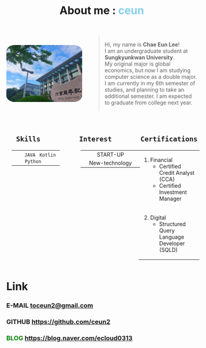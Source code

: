 <h1><center>About me : <span style="color: skyblue;">ceun</span></center></h1>

<br>

<div style="display: flex; align-items: center;">
  <img src="school.jpg" alt="school" style="border-radius: 11%; width: 200px; height: 150px; margin-right: 20px;">
  <blockquote>
  <p>Hi, my name is <span style="font-weight: bold;">Chae Eun Lee</span>!<br>I am an undergraduate student at <span style="font-weight: bold;">Sungkyunkwan University</span>.<br> My original major is global economics, but now I am studying computer science as a double major. I am currently in my 6th semester of studies, and planning to take an additional semester. I am expected to graduate from college next year.<br></p>
  </blockquote>
</div>

<br>
<div style="display: flex;justify-content: center;">
  <div style="flex: 1;">
    <h2><center><code style="padding: 5px;">Skills</code></center></h2>
    <table style="margin-left:20px; margin-right:20px;"><tbody>
    <tr><td><center>&nbsp;&nbsp;&nbsp;&nbsp;&nbsp;&nbsp;<code>JAVA</code> &nbsp;&nbsp;<code>Kotlin</code> &nbsp;&nbsp;<code>Python</code>&nbsp;&nbsp;&nbsp;&nbsp;&nbsp;&nbsp;</center></td></tr>
    </tbody></table>
  </div>
  <div style="flex: 1;">
    <h2><center><code style="padding: 5px;">Interest</code></center></h2>
    <table style="margin-left: 75px; margin-right: 50px;"><tbody>
    <tr><td><center>START-UP</center></td></tr>
    <tr><td><center>&nbsp;&nbsp;&nbsp;&nbsp;New-technology&nbsp;&nbsp;&nbsp;&nbsp;</center></td></tr>
    </tbody></table>
  </div>
  <div style="flex: 1;">
    <h2><center><code style="padding: 5px;">Certifications</code></center></h2>
    <table style="margin-left: auto; margin-right: auto;"><tbody>
    <tr><td>
        <ol><li>Financial
            <ul>
              <li>Certified Credit Analyst (CCA)</li>
              <li>Certified Investment Manager</li>
            </ul></li>
        </ol></td></tr>
    <tr><td>
        <ol start="2"><li>Digital
            <ul>
              <li>Structured Query Language Developer (SQLD)</li>
            </ul>
          </li>
        </ol></td></tr>
  </tbody></table>
  </div>
</div>

<h1> Link</h1>
<h3> E-MAIL <a href="mailto:toceun2@gmail.com">toceun2@gmail.com</a></h3>
<h3> GITHUB <a href="https://github.com/ceun2">https://github.com/ceun2</a></h3>
<h3><span style="color: green;">BLOG</span> <a href="https://blog.naver.com/ecloud0313">https://blog.naver.com/ecloud0313</a></h3>

<br>
<br>



